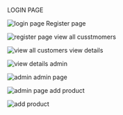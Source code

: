 LOGIN PAGE

![login page](https://github.com/user-attachments/assets/2c7e9e23-a44b-4296-bd4c-f9f1299f494f)
Register page

![register page](https://github.com/user-attachments/assets/9e29e74e-8d31-4ff2-b8cb-dbcf64ee8afb)
view all cusstmomers

![view all customers](https://github.com/user-attachments/assets/9591cf6e-8cf9-4a64-8bf9-25511c169bb8)
view details

![view details](https://github.com/user-attachments/assets/4f38c0ce-ffd1-4375-bfb1-a268cd9c9774)
admin

![admin](https://github.com/user-attachments/assets/13e6d0d5-d270-4ca7-9d5c-0e251444327e)
admin page

![admin page](https://github.com/user-attachments/assets/0cb5ce22-481f-4b64-944a-28d21436e27c)
add product

![add product](https://github.com/user-attachments/assets/246c37cd-117b-4021-afd1-4c6ac719156e)



